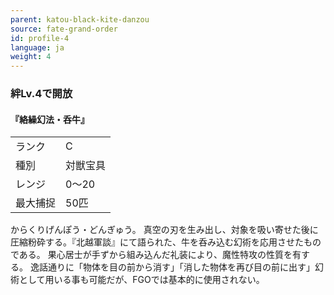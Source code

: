 ```yaml
---
parent: katou-black-kite-danzou
source: fate-grand-order
id: profile-4
language: ja
weight: 4
---
```


### 絆Lv.4で開放

#### 『絡繰幻法・呑牛』

<table>
  <tr><td>ランク</td><td>C</td></tr>
  <tr><td>種別</td><td>対獣宝具</td></tr>
  <tr><td>レンジ</td><td>0～20</td></tr>
  <tr><td>最大捕捉</td><td>50匹</td></tr>
</table>

からくりげんぽう・どんぎゅう。
真空の刃を生み出し、対象を吸い寄せた後に圧縮粉砕する。『北越軍談』にて語られた、牛を呑み込む幻術を応用させたものである。
果心居士が手ずから組み込んだ礼装により、魔性特攻の性質を有する。
逸話通りに「物体を目の前から消す」「消した物体を再び目の前に出す」幻術として用いる事も可能だが、FGOでは基本的に使用されない。
